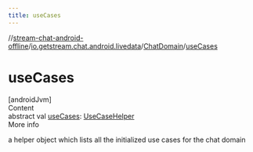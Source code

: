```yaml
---
title: useCases
---
```

//[stream-chat-android-offline](../../../index.md)/[io.getstream.chat.android.livedata](../index.md)/[ChatDomain](index.md)/[useCases](useCases.md)



# useCases  
[androidJvm]  
Content  
abstract val [useCases](useCases.md): [UseCaseHelper](../../io.getstream.chat.android.livedata.usecase/UseCaseHelper/index.md)  
More info  


a helper object which lists all the initialized use cases for the chat domain

  



